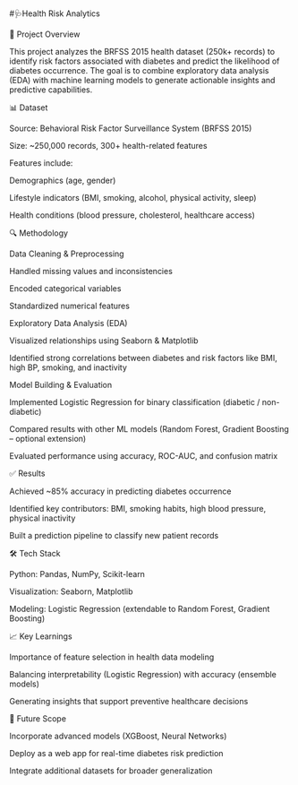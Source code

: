 #🩺Health Risk Analytics

📌 Project Overview

This project analyzes the BRFSS 2015 health dataset (250k+ records) to identify risk factors associated with diabetes and predict the likelihood of diabetes occurrence.
The goal is to combine exploratory data analysis (EDA) with machine learning models to generate actionable insights and predictive capabilities.

📊 Dataset

Source: Behavioral Risk Factor Surveillance System (BRFSS 2015)

Size: ~250,000 records, 300+ health-related features

Features include:

Demographics (age, gender)

Lifestyle indicators (BMI, smoking, alcohol, physical activity, sleep)

Health conditions (blood pressure, cholesterol, healthcare access)

🔍 Methodology

Data Cleaning & Preprocessing

Handled missing values and inconsistencies

Encoded categorical variables

Standardized numerical features

Exploratory Data Analysis (EDA)

Visualized relationships using Seaborn & Matplotlib

Identified strong correlations between diabetes and risk factors like BMI, high BP, smoking, and inactivity

Model Building & Evaluation

Implemented Logistic Regression for binary classification (diabetic / non-diabetic)

Compared results with other ML models (Random Forest, Gradient Boosting – optional extension)

Evaluated performance using accuracy, ROC-AUC, and confusion matrix

✅ Results

Achieved ~85% accuracy in predicting diabetes occurrence

Identified key contributors: BMI, smoking habits, high blood pressure, physical inactivity

Built a prediction pipeline to classify new patient records

🛠️ Tech Stack

Python: Pandas, NumPy, Scikit-learn

Visualization: Seaborn, Matplotlib

Modeling: Logistic Regression (extendable to Random Forest, Gradient Boosting)

📈 Key Learnings

Importance of feature selection in health data modeling

Balancing interpretability (Logistic Regression) with accuracy (ensemble models)

Generating insights that support preventive healthcare decisions

🚀 Future Scope

Incorporate advanced models (XGBoost, Neural Networks)

Deploy as a web app for real-time diabetes risk prediction

Integrate additional datasets for broader generalization
